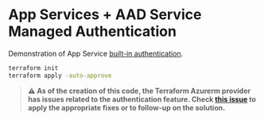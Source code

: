 # App Services + AAD Service Managed Authentication

Demonstration of App Service [built-in authentication](https://learn.microsoft.com/en-us/azure/app-service/overview-authentication-authorization).

```sh
terraform init
terraform apply -auto-approve
```

> **⚠️ As of the creation of this code, the Terraform Azurerm provider has issues related to the authentication feature. Check [this issue](https://github.com/hashicorp/terraform-provider-azurerm/issues/20913) to apply the appropriate fixes or to follow-up on the solution.**
